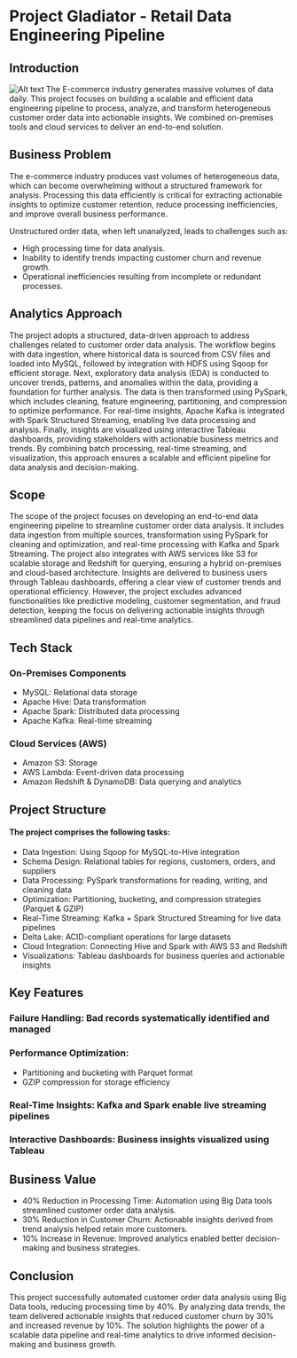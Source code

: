 # Project Gladiator - Retail Data Engineering Pipeline
## Introduction
![Alt text](Line.png)
The E-commerce industry generates massive volumes of data daily. This project focuses on building a scalable and efficient data engineering pipeline to process, analyze, and transform heterogeneous customer order data into actionable insights. We combined on-premises tools and cloud services to deliver an end-to-end solution.

## Business Problem

The e-commerce industry produces vast volumes of heterogeneous data, which can become overwhelming without a structured framework for analysis. Processing this data efficiently is critical for extracting actionable insights to optimize customer retention, reduce processing inefficiencies, and improve overall business performance.

Unstructured order data, when left unanalyzed, leads to challenges such as:
- High processing time for data analysis.
- Inability to identify trends impacting customer churn and revenue growth.
- Operational inefficiencies resulting from incomplete or redundant processes.

## Analytics Approach

The project adopts a structured, data-driven approach to address challenges related to customer order data analysis. The workflow begins with data ingestion, where historical data is sourced from CSV files and loaded into MySQL, followed by integration with HDFS using Sqoop for efficient storage. Next, exploratory data analysis (EDA) is conducted to uncover trends, patterns, and anomalies within the data, providing a foundation for further analysis. The data is then transformed using PySpark, which includes cleaning, feature engineering, partitioning, and compression to optimize performance. For real-time insights, Apache Kafka is integrated with Spark Structured Streaming, enabling live data processing and analysis. Finally, insights are visualized using interactive Tableau dashboards, providing stakeholders with actionable business metrics and trends. By combining batch processing, real-time streaming, and visualization, this approach ensures a scalable and efficient pipeline for data analysis and decision-making.

## Scope

The scope of the project focuses on developing an end-to-end data engineering pipeline to streamline customer order data analysis. It includes data ingestion from multiple sources, transformation using PySpark for cleaning and optimization, and real-time processing with Kafka and Spark Streaming. The project also integrates with AWS services like S3 for scalable storage and Redshift for querying, ensuring a hybrid on-premises and cloud-based architecture. Insights are delivered to business users through Tableau dashboards, offering a clear view of customer trends and operational efficiency. However, the project excludes advanced functionalities like predictive modeling, customer segmentation, and fraud detection, keeping the focus on delivering actionable insights through streamlined data pipelines and real-time analytics.

## Tech Stack
### On-Premises Components
- MySQL: Relational data storage
- Apache Hive: Data transformation
- Apache Spark: Distributed data processing
- Apache Kafka: Real-time streaming

### Cloud Services (AWS)

- Amazon S3: Storage
- AWS Lambda: Event-driven data processing
- Amazon Redshift & DynamoDB: Data querying and analytics


## Project Structure

#### The project comprises the following tasks:

- Data Ingestion: Using Sqoop for MySQL-to-Hive integration
- Schema Design: Relational tables for regions, customers, orders, and suppliers
- Data Processing: PySpark transformations for reading, writing, and cleaning data
- Optimization: Partitioning, bucketing, and compression strategies (Parquet & GZIP)
- Real-Time Streaming: Kafka + Spark Structured Streaming for live data pipelines
- Delta Lake: ACID-compliant operations for large datasets
- Cloud Integration: Connecting Hive and Spark with AWS S3 and Redshift
- Visualizations: Tableau dashboards for business queries and actionable insights

## Key Features

### Failure Handling: Bad records systematically identified and managed
### Performance Optimization:
- Partitioning and bucketing with Parquet format
- GZIP compression for storage efficiency
### Real-Time Insights: Kafka and Spark enable live streaming pipelines
### Interactive Dashboards: Business insights visualized using Tableau

## Business Value

- 40% Reduction in Processing Time: Automation using Big Data tools streamlined customer order data analysis.
- 30% Reduction in Customer Churn: Actionable insights derived from trend analysis helped retain more customers.
- 10% Increase in Revenue: Improved analytics enabled better decision-making and business strategies.

## Conclusion

This project successfully automated customer order data analysis using Big Data tools, reducing processing time by 40%. By analyzing data trends, the team delivered actionable insights that reduced customer churn by 30% and increased revenue by 10%. The solution highlights the power of a scalable data pipeline and real-time analytics to drive informed decision-making and business growth.

